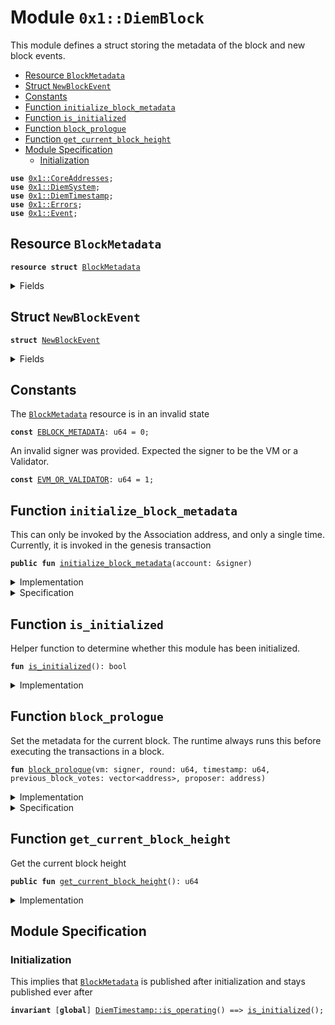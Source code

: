 
<a name="0x1_DiemBlock"></a>

# Module `0x1::DiemBlock`

This module defines a struct storing the metadata of the block and new block events.


-  [Resource `BlockMetadata`](#0x1_DiemBlock_BlockMetadata)
-  [Struct `NewBlockEvent`](#0x1_DiemBlock_NewBlockEvent)
-  [Constants](#@Constants_0)
-  [Function `initialize_block_metadata`](#0x1_DiemBlock_initialize_block_metadata)
-  [Function `is_initialized`](#0x1_DiemBlock_is_initialized)
-  [Function `block_prologue`](#0x1_DiemBlock_block_prologue)
-  [Function `get_current_block_height`](#0x1_DiemBlock_get_current_block_height)
-  [Module Specification](#@Module_Specification_1)
    -  [Initialization](#@Initialization_2)


<pre><code><b>use</b> <a href="CoreAddresses.md#0x1_CoreAddresses">0x1::CoreAddresses</a>;
<b>use</b> <a href="DiemSystem.md#0x1_DiemSystem">0x1::DiemSystem</a>;
<b>use</b> <a href="DiemTimestamp.md#0x1_DiemTimestamp">0x1::DiemTimestamp</a>;
<b>use</b> <a href="../../../../../../move-stdlib/docs/Errors.md#0x1_Errors">0x1::Errors</a>;
<b>use</b> <a href="../../../../../../move-stdlib/docs/Event.md#0x1_Event">0x1::Event</a>;
</code></pre>



<a name="0x1_DiemBlock_BlockMetadata"></a>

## Resource `BlockMetadata`



<pre><code><b>resource</b> <b>struct</b> <a href="DiemBlock.md#0x1_DiemBlock_BlockMetadata">BlockMetadata</a>
</code></pre>



<details>
<summary>Fields</summary>


<dl>
<dt>
<code>height: u64</code>
</dt>
<dd>
 Height of the current block
</dd>
<dt>
<code>new_block_events: <a href="../../../../../../move-stdlib/docs/Event.md#0x1_Event_EventHandle">Event::EventHandle</a>&lt;<a href="DiemBlock.md#0x1_DiemBlock_NewBlockEvent">DiemBlock::NewBlockEvent</a>&gt;</code>
</dt>
<dd>
 Handle where events with the time of new blocks are emitted
</dd>
</dl>


</details>

<a name="0x1_DiemBlock_NewBlockEvent"></a>

## Struct `NewBlockEvent`



<pre><code><b>struct</b> <a href="DiemBlock.md#0x1_DiemBlock_NewBlockEvent">NewBlockEvent</a>
</code></pre>



<details>
<summary>Fields</summary>


<dl>
<dt>
<code>round: u64</code>
</dt>
<dd>

</dd>
<dt>
<code>proposer: address</code>
</dt>
<dd>

</dd>
<dt>
<code>previous_block_votes: vector&lt;address&gt;</code>
</dt>
<dd>

</dd>
<dt>
<code>time_microseconds: u64</code>
</dt>
<dd>
 On-chain time during  he block at the given height
</dd>
</dl>


</details>

<a name="@Constants_0"></a>

## Constants


<a name="0x1_DiemBlock_EBLOCK_METADATA"></a>

The <code><a href="DiemBlock.md#0x1_DiemBlock_BlockMetadata">BlockMetadata</a></code> resource is in an invalid state


<pre><code><b>const</b> <a href="DiemBlock.md#0x1_DiemBlock_EBLOCK_METADATA">EBLOCK_METADATA</a>: u64 = 0;
</code></pre>



<a name="0x1_DiemBlock_EVM_OR_VALIDATOR"></a>

An invalid signer was provided. Expected the signer to be the VM or a Validator.


<pre><code><b>const</b> <a href="DiemBlock.md#0x1_DiemBlock_EVM_OR_VALIDATOR">EVM_OR_VALIDATOR</a>: u64 = 1;
</code></pre>



<a name="0x1_DiemBlock_initialize_block_metadata"></a>

## Function `initialize_block_metadata`

This can only be invoked by the Association address, and only a single time.
Currently, it is invoked in the genesis transaction


<pre><code><b>public</b> <b>fun</b> <a href="DiemBlock.md#0x1_DiemBlock_initialize_block_metadata">initialize_block_metadata</a>(account: &signer)
</code></pre>



<details>
<summary>Implementation</summary>


<pre><code><b>public</b> <b>fun</b> <a href="DiemBlock.md#0x1_DiemBlock_initialize_block_metadata">initialize_block_metadata</a>(account: &signer) {
    <a href="DiemTimestamp.md#0x1_DiemTimestamp_assert_genesis">DiemTimestamp::assert_genesis</a>();
    // Operational constraint, only callable by the Association address
    <a href="CoreAddresses.md#0x1_CoreAddresses_assert_diem_root">CoreAddresses::assert_diem_root</a>(account);

    <b>assert</b>(!<a href="DiemBlock.md#0x1_DiemBlock_is_initialized">is_initialized</a>(), <a href="../../../../../../move-stdlib/docs/Errors.md#0x1_Errors_already_published">Errors::already_published</a>(<a href="DiemBlock.md#0x1_DiemBlock_EBLOCK_METADATA">EBLOCK_METADATA</a>));
    move_to&lt;<a href="DiemBlock.md#0x1_DiemBlock_BlockMetadata">BlockMetadata</a>&gt;(
        account,
        <a href="DiemBlock.md#0x1_DiemBlock_BlockMetadata">BlockMetadata</a> {
            height: 0,
            new_block_events: <a href="../../../../../../move-stdlib/docs/Event.md#0x1_Event_new_event_handle">Event::new_event_handle</a>&lt;<a href="DiemBlock.md#0x1_DiemBlock_NewBlockEvent">Self::NewBlockEvent</a>&gt;(account),
        }
    );
}
</code></pre>



</details>

<details>
<summary>Specification</summary>



<pre><code><b>include</b> <a href="DiemTimestamp.md#0x1_DiemTimestamp_AbortsIfNotGenesis">DiemTimestamp::AbortsIfNotGenesis</a>;
<b>include</b> <a href="CoreAddresses.md#0x1_CoreAddresses_AbortsIfNotDiemRoot">CoreAddresses::AbortsIfNotDiemRoot</a>;
<b>aborts_if</b> <a href="DiemBlock.md#0x1_DiemBlock_is_initialized">is_initialized</a>() <b>with</b> <a href="../../../../../../move-stdlib/docs/Errors.md#0x1_Errors_ALREADY_PUBLISHED">Errors::ALREADY_PUBLISHED</a>;
<b>ensures</b> <a href="DiemBlock.md#0x1_DiemBlock_is_initialized">is_initialized</a>();
<b>ensures</b> <a href="DiemBlock.md#0x1_DiemBlock_get_current_block_height">get_current_block_height</a>() == 0;
</code></pre>



</details>

<a name="0x1_DiemBlock_is_initialized"></a>

## Function `is_initialized`

Helper function to determine whether this module has been initialized.


<pre><code><b>fun</b> <a href="DiemBlock.md#0x1_DiemBlock_is_initialized">is_initialized</a>(): bool
</code></pre>



<details>
<summary>Implementation</summary>


<pre><code><b>fun</b> <a href="DiemBlock.md#0x1_DiemBlock_is_initialized">is_initialized</a>(): bool {
    <b>exists</b>&lt;<a href="DiemBlock.md#0x1_DiemBlock_BlockMetadata">BlockMetadata</a>&gt;(<a href="CoreAddresses.md#0x1_CoreAddresses_DIEM_ROOT_ADDRESS">CoreAddresses::DIEM_ROOT_ADDRESS</a>())
}
</code></pre>



</details>

<a name="0x1_DiemBlock_block_prologue"></a>

## Function `block_prologue`

Set the metadata for the current block.
The runtime always runs this before executing the transactions in a block.


<pre><code><b>fun</b> <a href="DiemBlock.md#0x1_DiemBlock_block_prologue">block_prologue</a>(vm: signer, round: u64, timestamp: u64, previous_block_votes: vector&lt;address&gt;, proposer: address)
</code></pre>



<details>
<summary>Implementation</summary>


<pre><code><b>fun</b> <a href="DiemBlock.md#0x1_DiemBlock_block_prologue">block_prologue</a>(
    vm: signer,
    round: u64,
    timestamp: u64,
    previous_block_votes: vector&lt;address&gt;,
    proposer: address
) <b>acquires</b> <a href="DiemBlock.md#0x1_DiemBlock_BlockMetadata">BlockMetadata</a> {
    <a href="DiemTimestamp.md#0x1_DiemTimestamp_assert_operating">DiemTimestamp::assert_operating</a>();
    // Operational constraint: can only be invoked by the VM.
    <a href="CoreAddresses.md#0x1_CoreAddresses_assert_vm">CoreAddresses::assert_vm</a>(&vm);

    // Authorization
    <b>assert</b>(
        proposer == <a href="CoreAddresses.md#0x1_CoreAddresses_VM_RESERVED_ADDRESS">CoreAddresses::VM_RESERVED_ADDRESS</a>() || <a href="DiemSystem.md#0x1_DiemSystem_is_validator">DiemSystem::is_validator</a>(proposer),
        <a href="../../../../../../move-stdlib/docs/Errors.md#0x1_Errors_requires_address">Errors::requires_address</a>(<a href="DiemBlock.md#0x1_DiemBlock_EVM_OR_VALIDATOR">EVM_OR_VALIDATOR</a>)
    );

    <b>let</b> block_metadata_ref = borrow_global_mut&lt;<a href="DiemBlock.md#0x1_DiemBlock_BlockMetadata">BlockMetadata</a>&gt;(<a href="CoreAddresses.md#0x1_CoreAddresses_DIEM_ROOT_ADDRESS">CoreAddresses::DIEM_ROOT_ADDRESS</a>());
    <a href="DiemTimestamp.md#0x1_DiemTimestamp_update_global_time">DiemTimestamp::update_global_time</a>(&vm, proposer, timestamp);
    block_metadata_ref.height = block_metadata_ref.height + 1;
    <a href="../../../../../../move-stdlib/docs/Event.md#0x1_Event_emit_event">Event::emit_event</a>&lt;<a href="DiemBlock.md#0x1_DiemBlock_NewBlockEvent">NewBlockEvent</a>&gt;(
        &<b>mut</b> block_metadata_ref.new_block_events,
        <a href="DiemBlock.md#0x1_DiemBlock_NewBlockEvent">NewBlockEvent</a> {
            round,
            proposer,
            previous_block_votes,
            time_microseconds: timestamp,
        }
    );
}
</code></pre>



</details>

<details>
<summary>Specification</summary>



<pre><code><b>include</b> <a href="DiemTimestamp.md#0x1_DiemTimestamp_AbortsIfNotOperating">DiemTimestamp::AbortsIfNotOperating</a>;
<b>include</b> <a href="CoreAddresses.md#0x1_CoreAddresses_AbortsIfNotVM">CoreAddresses::AbortsIfNotVM</a>{account: vm};
<b>aborts_if</b> proposer != <a href="CoreAddresses.md#0x1_CoreAddresses_VM_RESERVED_ADDRESS">CoreAddresses::VM_RESERVED_ADDRESS</a>() && !<a href="DiemSystem.md#0x1_DiemSystem_spec_is_validator">DiemSystem::spec_is_validator</a>(proposer)
    <b>with</b> <a href="../../../../../../move-stdlib/docs/Errors.md#0x1_Errors_REQUIRES_ADDRESS">Errors::REQUIRES_ADDRESS</a>;
<b>ensures</b> <a href="DiemTimestamp.md#0x1_DiemTimestamp_spec_now_microseconds">DiemTimestamp::spec_now_microseconds</a>() == timestamp;
<b>ensures</b> <a href="DiemBlock.md#0x1_DiemBlock_get_current_block_height">get_current_block_height</a>() == <b>old</b>(<a href="DiemBlock.md#0x1_DiemBlock_get_current_block_height">get_current_block_height</a>()) + 1;
<b>aborts_if</b> <a href="DiemBlock.md#0x1_DiemBlock_get_current_block_height">get_current_block_height</a>() + 1 &gt; MAX_U64 <b>with</b> EXECUTION_FAILURE;
<b>include</b> <a href="DiemBlock.md#0x1_DiemBlock_BlockPrologueEmits">BlockPrologueEmits</a>;
</code></pre>




<a name="0x1_DiemBlock_BlockPrologueEmits"></a>


<pre><code><b>schema</b> <a href="DiemBlock.md#0x1_DiemBlock_BlockPrologueEmits">BlockPrologueEmits</a> {
    round: u64;
    timestamp: u64;
    previous_block_votes: vector&lt;address&gt;;
    proposer: address;
    <a name="0x1_DiemBlock_handle$4"></a>
    <b>let</b> handle = <b>global</b>&lt;<a href="DiemBlock.md#0x1_DiemBlock_BlockMetadata">BlockMetadata</a>&gt;(<a href="CoreAddresses.md#0x1_CoreAddresses_DIEM_ROOT_ADDRESS">CoreAddresses::DIEM_ROOT_ADDRESS</a>()).new_block_events;
    <a name="0x1_DiemBlock_msg$5"></a>
    <b>let</b> msg = <a href="DiemBlock.md#0x1_DiemBlock_NewBlockEvent">NewBlockEvent</a> {
        round,
        proposer,
        previous_block_votes,
        time_microseconds: timestamp,
    };
    emits msg <b>to</b> handle;
}
</code></pre>



</details>

<a name="0x1_DiemBlock_get_current_block_height"></a>

## Function `get_current_block_height`

Get the current block height


<pre><code><b>public</b> <b>fun</b> <a href="DiemBlock.md#0x1_DiemBlock_get_current_block_height">get_current_block_height</a>(): u64
</code></pre>



<details>
<summary>Implementation</summary>


<pre><code><b>public</b> <b>fun</b> <a href="DiemBlock.md#0x1_DiemBlock_get_current_block_height">get_current_block_height</a>(): u64 <b>acquires</b> <a href="DiemBlock.md#0x1_DiemBlock_BlockMetadata">BlockMetadata</a> {
    <b>assert</b>(<a href="DiemBlock.md#0x1_DiemBlock_is_initialized">is_initialized</a>(), <a href="../../../../../../move-stdlib/docs/Errors.md#0x1_Errors_not_published">Errors::not_published</a>(<a href="DiemBlock.md#0x1_DiemBlock_EBLOCK_METADATA">EBLOCK_METADATA</a>));
    borrow_global&lt;<a href="DiemBlock.md#0x1_DiemBlock_BlockMetadata">BlockMetadata</a>&gt;(<a href="CoreAddresses.md#0x1_CoreAddresses_DIEM_ROOT_ADDRESS">CoreAddresses::DIEM_ROOT_ADDRESS</a>()).height
}
</code></pre>



</details>

<a name="@Module_Specification_1"></a>

## Module Specification



<a name="@Initialization_2"></a>

### Initialization

This implies that <code><a href="DiemBlock.md#0x1_DiemBlock_BlockMetadata">BlockMetadata</a></code> is published after initialization and stays published
ever after


<pre><code><b>invariant</b> [<b>global</b>] <a href="DiemTimestamp.md#0x1_DiemTimestamp_is_operating">DiemTimestamp::is_operating</a>() ==&gt; <a href="DiemBlock.md#0x1_DiemBlock_is_initialized">is_initialized</a>();
</code></pre>


[//]: # ("File containing references which can be used from documentation")
[ACCESS_CONTROL]: https://github.com/mango/dip/blob/main/dips/dip-2.md
[ROLE]: https://github.com/mango/dip/blob/main/dips/dip-2.md#roles
[PERMISSION]: https://github.com/mango/dip/blob/main/dips/dip-2.md#permissions
